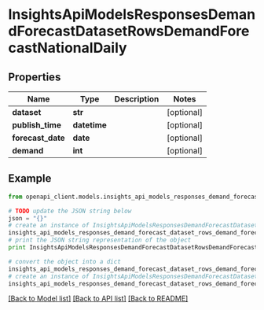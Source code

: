 # InsightsApiModelsResponsesDemandForecastDatasetRowsDemandForecastNationalDaily


## Properties
Name | Type | Description | Notes
------------ | ------------- | ------------- | -------------
**dataset** | **str** |  | [optional] 
**publish_time** | **datetime** |  | [optional] 
**forecast_date** | **date** |  | [optional] 
**demand** | **int** |  | [optional] 

## Example

```python
from openapi_client.models.insights_api_models_responses_demand_forecast_dataset_rows_demand_forecast_national_daily import InsightsApiModelsResponsesDemandForecastDatasetRowsDemandForecastNationalDaily

# TODO update the JSON string below
json = "{}"
# create an instance of InsightsApiModelsResponsesDemandForecastDatasetRowsDemandForecastNationalDaily from a JSON string
insights_api_models_responses_demand_forecast_dataset_rows_demand_forecast_national_daily_instance = InsightsApiModelsResponsesDemandForecastDatasetRowsDemandForecastNationalDaily.from_json(json)
# print the JSON string representation of the object
print InsightsApiModelsResponsesDemandForecastDatasetRowsDemandForecastNationalDaily.to_json()

# convert the object into a dict
insights_api_models_responses_demand_forecast_dataset_rows_demand_forecast_national_daily_dict = insights_api_models_responses_demand_forecast_dataset_rows_demand_forecast_national_daily_instance.to_dict()
# create an instance of InsightsApiModelsResponsesDemandForecastDatasetRowsDemandForecastNationalDaily from a dict
insights_api_models_responses_demand_forecast_dataset_rows_demand_forecast_national_daily_form_dict = insights_api_models_responses_demand_forecast_dataset_rows_demand_forecast_national_daily.from_dict(insights_api_models_responses_demand_forecast_dataset_rows_demand_forecast_national_daily_dict)
```
[[Back to Model list]](../README.md#documentation-for-models) [[Back to API list]](../README.md#documentation-for-api-endpoints) [[Back to README]](../README.md)


